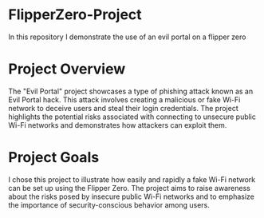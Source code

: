 # FlipperZero-Project
In this repository I demonstrate the use of an evil portal on a flipper zero



# Project Overview
The "Evil Portal" project showcases a type of phishing attack known as an Evil Portal hack. This attack involves creating a malicious or fake Wi-Fi network to deceive users and steal their login credentials. The project highlights the potential risks associated with connecting to unsecure public Wi-Fi networks and demonstrates how attackers can exploit them.



# Project Goals
I chose this project to illustrate how easily and rapidly a fake Wi-Fi network can be set up using the Flipper Zero. The project aims to raise awareness about the risks posed by insecure public Wi-Fi networks and to emphasize the importance of security-conscious behavior among users.
